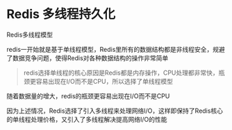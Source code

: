 # Redis 多线程持久化 <Badge type="tip" text="Redis Multi Thread Persistence" />

Redis多线程模型

redis一开始就是基于单线程模型，Redis里所有的数据结构都是非线程安全，规避了数据竞争问题，使得Redis对各种数据结构的操作非常简单

> redis选择单线程的核心原因是Redis都是内存操作，CPU处理都非常快，瓶颈更容易出现在I/O而不是CPU，所以选择了单线程模型

随着数据量的增大，redis的瓶颈更容易出现在I/O而不是CPU

因为上述情况，Redis选择了引入多线程来处理网络I/O，这样即保持了Redis核心的单线程处理价格，又引入了多线程解决提高网络I/O的性能
